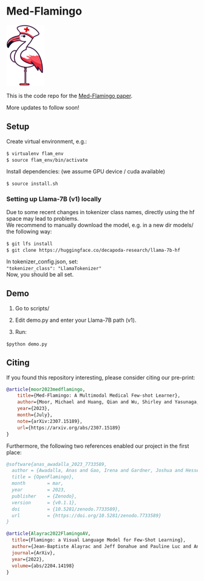 # Med-Flamingo  

<img src="img/logo.png" width="100">

This is the code repo for the [Med-Flamingo paper](https://arxiv.org/abs/2307.15189).

More updates to follow soon! 



## Setup  

Create virtual environment, e.g.:  

```$ virtualenv flam_env```  
```$ source flam_env/bin/activate```  

Install dependencies: (we assume GPU device / cuda available) 

```$ source install.sh```  


### Setting up Llama-7B (v1) locally  

Due to some recent changes in tokenizer class names, directly using the hf space may lead to problems.  
We recommend to manually download the model, e.g. in a new dir models/ the following way:  

```$ git lfs install```  
```$ git clone https://huggingface.co/decapoda-research/llama-7b-hf```  

In tokenizer_config.json, set:  
```"tokenizer_class": "LlamaTokenizer"```  
Now, you should be all set.

## Demo  

1. Go to scripts/   

2. Edit demo.py and enter your Llama-7B path (v1).  

3. Run:

```$python demo.py``` 



## Citing  


If you found this repository interesting, please consider citing our pre-print:  

```bibtex
@article{moor2023medflamingo,
    title={Med-Flamingo: A Multimodal Medical Few-shot Learner},
    author={Moor, Michael and Huang, Qian and Wu, Shirley and Yasunaga, Michihiro and Zakka, Cyril and Dalmia, Yash and Reis, Eduardo Pontes and Rajpurkar, Pranav and Leskovec, Jure},
    year={2023},
    month={July},
    note={arXiv:2307.15189},
    url={https://arxiv.org/abs/2307.15189}
}  
```

Furthermore, the following two references enabled our project in the first place:  

```bibtex
@software{anas_awadalla_2023_7733589,
  author = {Awadalla, Anas and Gao, Irena and Gardner, Joshua and Hessel, Jack and Hanafy, Yusuf and Zhu, Wanrong and Marathe, Kalyani and Bitton, Yonatan and Gadre, Samir and Jitsev, Jenia and Kornblith, Simon and Koh, Pang Wei and Ilharco, Gabriel and Wortsman, Mitchell and Schmidt, Ludwig},
  title = {OpenFlamingo},
  month        = mar,
  year         = 2023,
  publisher    = {Zenodo},
  version      = {v0.1.1},
  doi          = {10.5281/zenodo.7733589},
  url          = {https://doi.org/10.5281/zenodo.7733589}
}
```

```bibtex
@article{Alayrac2022FlamingoAV,
  title={Flamingo: a Visual Language Model for Few-Shot Learning},
  author={Jean-Baptiste Alayrac and Jeff Donahue and Pauline Luc and Antoine Miech and Iain Barr and Yana Hasson and Karel Lenc and Arthur Mensch and Katie Millican and Malcolm Reynolds and Roman Ring and Eliza Rutherford and Serkan Cabi and Tengda Han and Zhitao Gong and Sina Samangooei and Marianne Monteiro and Jacob Menick and Sebastian Borgeaud and Andy Brock and Aida Nematzadeh and Sahand Sharifzadeh and Mikolaj Binkowski and Ricardo Barreira and Oriol Vinyals and Andrew Zisserman and Karen Simonyan},
  journal={ArXiv},
  year={2022},
  volume={abs/2204.14198}
}
```
